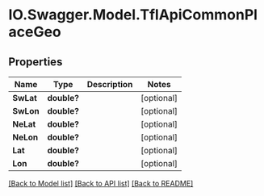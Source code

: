 # IO.Swagger.Model.TflApiCommonPlaceGeo
## Properties

Name | Type | Description | Notes
------------ | ------------- | ------------- | -------------
**SwLat** | **double?** |  | [optional] 
**SwLon** | **double?** |  | [optional] 
**NeLat** | **double?** |  | [optional] 
**NeLon** | **double?** |  | [optional] 
**Lat** | **double?** |  | [optional] 
**Lon** | **double?** |  | [optional] 

[[Back to Model list]](../README.md#documentation-for-models) [[Back to API list]](../README.md#documentation-for-api-endpoints) [[Back to README]](../README.md)

